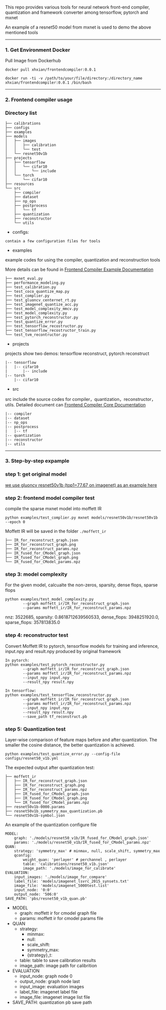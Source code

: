 This repo provides various tools for neural network front-end compiler, quantization and framework converter among tensorflow, pytorch and mxnet

An example of a resnet50 model from mxnet is used to demo the above mentioned tools

---
### 1. Get Environment Docker

Pull Image from Dockerhub

```
docker pull xhxian/frontendcompiler:0.0.1

docker run -ti -v /path/to/your/file/directory:/directory_name xhxian/frontendcompiler:0.0.1 /bin/bash
```

---
###  2. Frontend compiler usage

### Directory list
```
├── calibrations
├── configs
├── examples
├── models
│   ├── images
│   │   ├── calibration
│   │   └── test
│   └── resnet50v1b
├── projects
│   ├── tensorflow
│   │   └── cifar10
│   │       └── include
│   └── torch
│       └── cifar10
├── resources
└── src
    ├── compiler
    ├── dataset
    ├── np_ops
    ├── postprocess
    │   └── tf
    ├── quantization
    ├── reconstructor
    └── utils
```

- configs:
```
contain a few configuration files for tools
```

- examples

example codes for using the compiler, quantization and reconstruction tools

More details can be found in [Frontend Compiler Example Documentation](resources/Frontend_Compiler_Examples.md)
```
├── mxnet_eval.py
├── performance_modeling.py
├── test_calibration.py
├── test_coco_quantize_map.py
├── test_complier.py
├── test_gluoncv_centernet_rt.py
├── test_imagenet_quantize_acc.py
├── test_model_complexity_mmcv.py
├── test_model_complexity.py
├── test_pytorch_reconstructor.py
├── test_quantize_error.py
├── test_tensorflow_recostructor.py
├── test_tensorflow_recostructor_train.py
└── test_tvm_recontructor.py
```


- projects

projects show two demos: tensorflow reconstruct, pytorch reconstruct
```
|-- tensorflow
|   |-- cifar10
|       |-- include
|-- torch
    |-- cifar10
```

- src

src include the source codes for compiler，quantization，reconstructor，utils. Detailed document can [Frontend Compiler Core Documentation](resources/Frontend_Compiler_Core.md)

```
|-- compiler
|-- dataset
|-- np_ops
|-- postprocess
|   |-- tf
|-- quantization
|-- reconstructor
|-- utils
```
---
### 3. Step-by-step  expample

### step 1: get original model

[we use gluoncv resnet50v1b (top1=77.67 on imagenet) as an example here](https://drive.google.com/drive/folders/1Rz0Z6UQbypHeVxr8lNAwef0n-MVYDZfM?usp=sharing)

### step 2: frontend model compiler test
compile the sparse mxnet model into moffett IR

``` python examples/test_complier.py mxnet models/resnet50v1b/resnet50v1b --epoch 0 ```

Moffett IR will be saved in the folder `./moffett_ir`
```
├── IR_for_reconstruct_graph.json
├── IR_for_reconstruct_graph.png
├── IR_for_reconstruct_params.npz
├── IR_fused_for_CModel_graph.json
├── IR_fused_for_CModel_graph.png
└── IR_fused_for_CModel_params.npz
```

### step 3: model complexity
For the given model, calcualte the non-zeros, sparsity, dense flops, sparse flops
```
python examples/test_model_complexity.py
        --graph moffett_ir/IR_for_reconstruct_graph.json
        --params moffett_ir/IR_for_reconstruct_params.npz
```
nnz: 3522685, sparsity: 0.8618712639560533, dense_flops: 3948251920.0, sparse_flops: 357813835.0

### step 4: reconstructor test
Convert Moffett IR to pytorch, tensorflow models for training and inference, input.npy and result.npy produced by original framework
```
In pytorch:
python examples/test_pytorch_reconstructor.py
        --graph moffett_ir/IR_for_reconstruct_graph.json
        --params moffett_ir/IR_for_reconstruct_params.npz
        --input_npy input.npy
        --result_npy result.npy
```

```
In tensorflow:
python examples/test_tensorflow_reconstructor.py
        --graph moffett_ir/IR_for_reconstruct_graph.json
        --params moffett_ir/IR_for_reconstruct_params.npz
        --input_npy input.npy
        --result_npy result.npy
        --save_path tf_reconstruct.pb
```

### step 5: Quantization test
Layer-wise comparison of feature maps before and after quantization. The smaller the cosine distance, the better quantization is achieved.

```
python examples/test_quantize_error.py --config-file configs/resnet50_v1b.yml
```
The expected output after quantization test:
```
├── moffett_ir
│   ├── IR_for_reconstruct_graph.json
│   ├── IR_for_reconstruct_graph.png
│   ├── IR_for_reconstruct_params.npz
│   ├── IR_fused_for_CModel_graph.json
│   ├── IR_fused_for_CModel_graph.png
│   └── IR_fused_for_CModel_params.npz
├── resnet50v1b-0000.params
├── resnet50v1b_symmetry_max_quantization.pb
└── resnet50v1b-symbol.json
```

An example of the quantization configure file
```
MODEL:
    graph: './models/resnet50_v1b/IR_fused_for_CModel_graph.json'
    params: './models/resnet50_v1b/IR_fused_for_CModel_params.npz'
QUAN:
    strategy: 'symmetry_max' # minmax, null, scale_shift, symmetry_max
    qconfig:
        weight_quan: 'perlayer' # perchannel , perlayer
        table: 'calibrations/resnet50_v1b.json'
        image_path: './models/image_for_calibrate'
EVALUATION:
    input_images: './models/image_for_compare'
    label_file: 'models/imagenet_lsvrc_2015_synsets.txt'
    image_file: 'models/imagenet_5000test.list'
    input_node: '0:0'
    output_node: '506:0'
SAVE_PATH: 'pbs/resnet50_v1b_quan.pb'
```
- MODEL
    - graph: moffett ir for cmodel graph file
    - params: moffett ir for cmodel params file
- QUAN
    - strategy:
        - minmax:
        - null:
        - scale_shift:
        - symmetry_max:
        - {strategy}_t:
    - table: table to save calibration results
    - image_path: image path for calibrition
- EVALUATION
    - input_node: graph node 0
    - output_node: graph node last
    - input_image: evaluation images
    - label_file: imagenet label file
    - image_file: imagenet image list file
- SAVE_PATH: quantization pb save path

